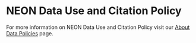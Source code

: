 # NEON Data Use and Citation Policy

For more information on NEON Data Use and Citation Policy visit our 
[About Data Policies](https://www.neonscience.org/data-samples/data-policies-citation) 
page.  

